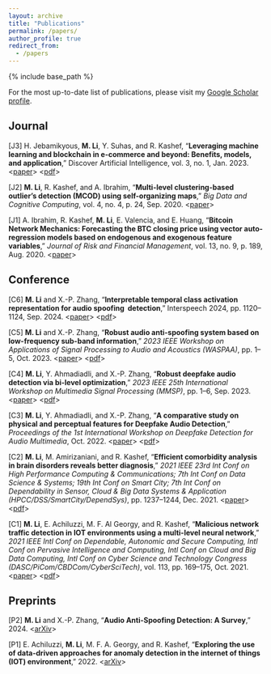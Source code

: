 ```yaml
---
layout: archive
title: "Publications"
permalink: /papers/
author_profile: true
redirect_from:
  - /papers
---
```


{% include base_path %}

For the most up-to-date list of publications, please visit my [Google Scholar profile](https://scholar.google.com/citations?user=bh5r0XoAAAAJ&hl=en).

## Journal
[J3] H. Jebamikyous, **M. Li**, Y. Suhas, and R. Kashef, “**Leveraging machine learning and blockchain in e-commerce and beyond: Benefits, models, and application**,” Discover Artificial Intelligence, vol. 3, no. 1, Jan. 2023. <[paper](https://link.springer.com/article/10.1007/s44163-022-00046-0)> <[pdf](../files/Leveraging_machine_learninga_and_blockchain.pdf)> 

[J2] **M. Li**, R. Kashef, and A. Ibrahim, “**Multi-level clustering-based outlier’s detection (MCOD) using self-organizing maps**,” _Big Data and Cognitive Computing_, vol. 4, no. 4, p. 24, Sep. 2020. <[paper](https://www.mdpi.com/2504-2289/4/4/24)>

[J1] A. Ibrahim, R. Kashef, **M. Li**, E. Valencia, and E. Huang, “**Bitcoin Network Mechanics: Forecasting the BTC closing price using vector auto-regression models based on endogenous and exogenous feature variables**,” _Journal of Risk and Financial Management_, vol. 13, no. 9, p. 189, Aug. 2020. <[paper](https://www.mdpi.com/1911-8074/13/9/189)>




## Conference

[C6] **M. Li** and X.-P. Zhang, “**Interpretable temporal class activation representation for audio spoofing  detection**,” Interspeech 2024, pp. 1120–1124, Sep. 2024. <[paper](https://www.isca-archive.org/interspeech_2024/li24oa_interspeech.html)> <[pdf](https://www.isca-archive.org/interspeech_2024/li24oa_interspeech.pdf)>

[C5] **M. Li** and X.-P. Zhang, “**Robust audio anti-spoofing system based on low-frequency sub-band information**,” _2023 IEEE Workshop on Applications of Signal Processing to Audio and Acoustics (WASPAA)_, pp. 1–5, Oct. 2023. <[paper](https://ieeexplore.ieee.org/document/10248132)> <[pdf](../files/Robust_Audio_Anti-Spoofing_System_Based_on_Low-Frequency_Sub-Band_Information.pdf)>

[C4] **M. Li**, Y. Ahmadiadli, and X.-P. Zhang, “**Robust deepfake audio detection via bi-level optimization**,” _2023 IEEE 25th International Workshop on Multimedia Signal Processing (MMSP)_, pp. 1–6, Sep. 2023. <[paper](https://ieeexplore.ieee.org/document/10337724)> <[pdf](../files/Robust_Deepfake_Audio_Detection_via_Bi-Level_Optimization.pdf)>

[C3] **M. Li**, Y. Ahmadiadli, and X.-P. Zhang, “**A comparative study on physical and perceptual features for Deepfake Audio Detection**,” _Proceedings of the 1st International Workshop on Deepfake Detection for Audio Multimedia_, Oct. 2022. <[paper](https://dl.acm.org/doi/10.1145/3552466.3556523)> <[pdf](../files/A_Comparative_Study.pdf)> 

[C2] **M. Li**, M. Amirizaniani, and R. Kashef, “**Efficient comorbidity analysis in brain disorders reveals better diagnosis**,” _2021 IEEE 23rd Int Conf on High Performance Computing &amp; Communications; 7th Int Conf on Data Science &amp; Systems; 19th Int Conf on Smart City; 7th Int Conf on Dependability in Sensor, Cloud &amp; Big Data Systems &amp; Application (HPCC/DSS/SmartCity/DependSys)_, pp. 1237–1244, Dec. 2021. <[paper](https://ieeexplore.ieee.org/document/9781039)> <[pdf](../files/Efficient_Comorbidity_Analysis_in_Brain_Disorders_Reveals_Better_Diagnosis.pdf)>

[C1] **M. Li**, E. Achiluzzi, M. F. Al Georgy, and R. Kashef, “**Malicious network traffic detection in IOT environments using a multi-level neural network**,” _2021 IEEE Intl Conf on Dependable, Autonomic and Secure Computing, Intl Conf on Pervasive Intelligence and Computing, Intl Conf on Cloud and Big Data Computing, Intl Conf on Cyber Science and Technology Congress (DASC/PiCom/CBDCom/CyberSciTech)_, vol. 113, pp. 169–175, Oct. 2021. <[paper](https://ieeexplore.ieee.org/document/9730195)> <[pdf](../files/Malicious_Network_Traffic_Detection_in_IoT_Environments_Using_A_Multi-level_Neural_Network.pdf)>


## Preprints
[P2] **M. Li** and X.-P. Zhang, “**Audio Anti-Spoofing Detection: A Survey**,” 2024. <[arXiv](https://arxiv.org/pdf/2404.13914)>

[P1] E. Achiluzzi, **M. Li**, M. F. A. Georgy, and R. Kashef, “**Exploring the use of data-driven approaches for anomaly detection in the internet of things (IOT) environment**,” 2022. <[arXiv](https://arxiv.org/pdf/2301.00134)>
